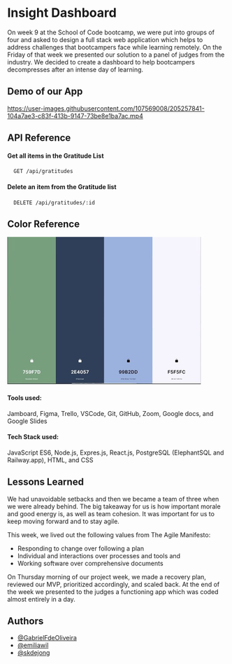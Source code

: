 
# Insight Dashboard

On week 9 at the School of Code bootcamp, we were put into groups of four and asked to design a full stack web application which helps to address challenges that bootcampers face while learning remotely. On the Friday of that week we presented our solution to a panel of judges from the industry. We decided to create a dashboard to help bootcampers decompresses after an intense day of learning.

## Demo of our App
https://user-images.githubusercontent.com/107569008/205257841-104a7ae3-c83f-413b-9147-73be8e1ba7ac.mp4

## API Reference

#### Get all items in the Gratitude List 

```
  GET /api/gratitudes
```

#### Delete an item from the Gratitude list

```
  DELETE /api/gratitudes/:id
```

## Color Reference

![Color Palette](Color%20Palette%20for%20Globally%20Scoped%20Project.jpg)

#### Tools used:
 Jamboard, Figma, Trello, VSCode, Git, GitHub, Zoom, Google docs, and Google Slides

#### Tech Stack used:
 JavaScript ES6, Node.js, Expres.js, React.js, PostgreSQL (ElephantSQL and Railway.app), HTML, and CSS

## Lessons Learned

We had unavoidable setbacks and then we became a team of three when we were already behind.
The big takeaway for us is how important morale and good energy is, as well as team cohesion.
It was important for us to keep moving forward and to stay agile. 

This week, we lived out the following values from The Agile Manifesto:
* Responding to change over following a plan
* Individual and interactions over processes and tools and 
* Working software over comprehensive documents 

On Thursday morning of our project week, we made a recovery plan, reviewed our MVP, prioritized accordingly, and scaled back. At the end of the week we presented to the judges a functioning app which was coded almost entirely in a day. 

## Authors

- [@GabrielFdeOliveira](https://www.github.com/GabrielFdeOliveira)
- [@emiliawil](https://www.github.com/emiliawil)
- [@skdejong](https://github.com/skdejong)

